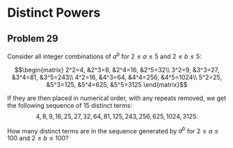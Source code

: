# Distinct Powers

## Problem 29

Consider all integer combinations of $`a^b`$ for $`2 \le a \le 5`$ and $`2 \le b \le 5`$:

$$\begin{matrix}
2^2=4, &2^3=8, &2^4=16, &2^5=32\\
3^2=9, &3^3=27, &3^4=81, &3^5=243\\
4^2=16, &4^3=64, &4^4=256, &4^5=1024\\
5^2=25, &5^3=125, &5^4=625, &5^5=3125
\end{matrix}$$

If they are then placed in numerical order, with any repeats removed, we get the following sequence of $15$ distinct terms:
$$
4, 8, 9, 16, 25, 27, 32, 64, 81, 125, 243, 256, 625, 1024, 3125.
$$

How many distinct terms are in the sequence generated by $`a^b`$ for $`2 \le a \le 100`$ and $`2 \le b \le 100`$?
